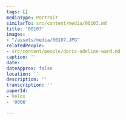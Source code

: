 ```yaml
---
tags: []
mediaType: Portrait
similarTo: src/content/media/00103.md
title: '00107'
images:
- "/assets/media/00107.JPG"
relatedPeople:
- src/content/people/doris-adeline-ward.md
caption: ''
date: 
dateApprox: false
location: ''
description: ''
transcription: ''
paperId:
- Velox
- '0006'

---
```

